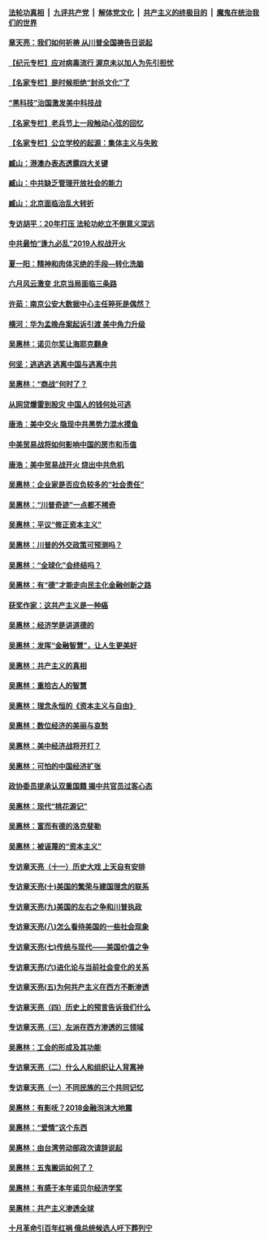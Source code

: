

####  [法轮功真相](../../../../basic/blob/master/README.md?t=07080902) &nbsp;|&nbsp; [九评共产党](../../../../9ping.md/blob/master/README.md?t=07080902) &nbsp;|&nbsp; [解体党文化](../../../../jtdwh.md/blob/master/README.md?t=07080902)  &nbsp;|&nbsp; [共产主义的终极目的](../../../../gczydzjmd.md/blob/master/README.md?t=07080902) &nbsp;|&nbsp; [魔鬼在统治我们的世界](../../../../mgztzwmdsj.md/blob/master/README.md?t=07080902) 

#### [章天亮：我们如何祈祷 从川普全国祷告日说起](../pages/nsc423/n11944627.md?t=07080902) 

#### [【纪元专栏】应对病毒流行 渥京未以加人为先引担忧](../pages/nsc423/n11875714.md?t=07080902) 

#### [【名家专栏】是时候拒绝“封杀文化”了](../pages/nsc423/n11814093.md?t=07080902) 

#### [“黑科技”治国激发美中科技战](../pages/nsc423/n11638056.md?t=07080902) 

#### [【名家专栏】老兵节上一段触动心弦的回忆](../pages/nsc423/n11646016.md?t=07080902) 

#### [【名家专栏】公立学校的起源：集体主义与失败](../pages/nsc423/n11601833.md?t=07080902) 

#### [臧山：港澳办表态透露四大关键](../pages/nsc423/n11421628.md?t=07080902) 

#### [臧山：中共缺乏管理开放社会的能力](../pages/nsc423/n11407457.md?t=07080902) 

#### [臧山：北京面临治乱大转折](../pages/nsc423/n11406895.md?t=07080902) 

#### [专访胡平：20年打压 法轮功屹立不倒意义深远](../pages/nsc423/n11398800.md?t=07080902) 

#### [中共最怕“逢九必乱”2019人权战开火](../pages/nsc423/n11385248.md?t=07080902) 

#### [夏一阳：精神和肉体灭绝的手段—转化洗脑](../pages/nsc423/n11368250.md?t=07080902) 

#### [六月风云激变 北京当局面临三条路](../pages/nsc423/n11313668.md?t=07080902) 

#### [许茹：南京公安大数据中心主任猝死是偶然？](../pages/nsc423/n11064744.md?t=07080902) 

#### [横河：华为孟晚舟案起诉引渡 美中角力升级](../pages/nsc423/n11027230.md?t=07080902) 

#### [吴惠林：诺贝尔奖让海耶克翻身](../pages/nsc423/n10890049.md?t=07080902) 

#### [何坚：逃逃逃 逃离中国与逃离中共](../pages/nsc423/n10592891.md?t=07080902) 

#### [吴惠林：“商战”何时了？](../pages/nsc423/n10573558.md?t=07080902) 

#### [从网贷爆雷到股灾 中国人的钱何处可逃](../pages/nsc423/n10572800.md?t=07080902) 

#### [唐浩：美中交火 隐现中共黑势力混水摸鱼](../pages/nsc423/n10544040.md?t=07080902) 

#### [中美贸易战将如何影响中国的房市和币值](../pages/nsc423/n10543697.md?t=07080902) 

#### [唐浩：美中贸易战开火 烧出中共危机](../pages/nsc423/n10540126.md?t=07080902) 

#### [吴惠林：企业家是否应负较多的“社会责任”](../pages/nsc423/n10535022.md?t=07080902) 

#### [吴惠林：“川普奇迹”一点都不稀奇](../pages/nsc423/n10512808.md?t=07080902) 

#### [吴惠林：平议“修正资本主义”](../pages/nsc423/n10495724.md?t=07080902) 

#### [吴惠林：川普的外交政策可预测吗？](../pages/nsc423/n10462387.md?t=07080902) 

#### [吴惠林：“全球化”会终结吗？](../pages/nsc423/n10452838.md?t=07080902) 

#### [吴惠林：有“德”才能走向民主化金融创新之路](../pages/nsc423/n10432292.md?t=07080902) 

#### [获奖作家：这共产主义是一种癌](../pages/nsc423/n10431541.md?t=07080902) 

#### [吴惠林：经济学是讲道德的](../pages/nsc423/n10398014.md?t=07080902) 

#### [吴惠林：发挥“金融智慧”，让人生更美好](../pages/nsc423/n10375019.md?t=07080902) 

#### [吴惠林：共产主义的真相](../pages/nsc423/n10351394.md?t=07080902) 

#### [吴惠林：重拾古人的智慧](../pages/nsc423/n10337691.md?t=07080902) 

#### [吴惠林：理念永恒的《资本主义与自由》](../pages/nsc423/n10316274.md?t=07080902) 

#### [吴惠林：数位经济的美丽与哀愁](../pages/nsc423/n10292946.md?t=07080902) 

#### [吴惠林：美中经济战将开打？](../pages/nsc423/n10258825.md?t=07080902) 

#### [吴惠林：可怕的中国经济扩张](../pages/nsc423/n10219147.md?t=07080902) 

#### [政协委员提承认双重国籍 揭中共官员过客心态](../pages/nsc423/n10208809.md?t=07080902) 

#### [吴惠林：现代“桃花源记”](../pages/nsc423/n10185234.md?t=07080902) 

#### [吴惠林：富而有德的洛克斐勒](../pages/nsc423/n10142264.md?t=07080902) 

#### [吴惠林：被诬蔑的“资本主义”](../pages/nsc423/n10124816.md?t=07080902) 

#### [专访章天亮（十一）历史大戏 上天自有安排](../pages/nsc423/n10094905.md?t=07080902) 

#### [专访章天亮(十)美国的繁荣与建国理念的联系](../pages/nsc423/n10094899.md?t=07080902) 

#### [专访章天亮(九)美国的左右之争和川普执政](../pages/nsc423/n10094889.md?t=07080902) 

#### [专访章天亮(八)怎么看待美国的一些社会现象](../pages/nsc423/n10094857.md?t=07080902) 

#### [专访章天亮(七)传统与现代——美国价值之争](../pages/nsc423/n10093140.md?t=07080902) 

#### [专访章天亮(六)进化论与当前社会变化的关系](../pages/nsc423/n10092036.md?t=07080902) 

#### [专访章天亮(五)为何共产主义在西方不断渗透](../pages/nsc423/n10083620.md?t=07080902) 

#### [专访章天亮（四）历史上的预言告诉我们什么](../pages/nsc423/n10083606.md?t=07080902) 

#### [专访章天亮（三）左派在西方渗透的三领域](../pages/nsc423/n10081115.md?t=07080902) 

#### [吴惠林：工会的形成及其功能](../pages/nsc423/n10080633.md?t=07080902) 

#### [专访章天亮（二）什么人和组织让人背离神](../pages/nsc423/n10076637.md?t=07080902) 

#### [专访章天亮（一）不同民族的三个共同记忆](../pages/nsc423/n10074188.md?t=07080902) 

#### [吴惠林：有影呒？2018金融泡沫大地震](../pages/nsc423/n10040534.md?t=07080902) 

#### [吴惠林：“爱情”这个东西](../pages/nsc423/n10019423.md?t=07080902) 

#### [吴惠林：由台湾劳动部政次请辞说起](../pages/nsc423/n9979679.md?t=07080902) 

#### [吴惠林：五鬼搬运如何了？](../pages/nsc423/n9925338.md?t=07080902) 

#### [吴惠林：有感于本年诺贝尔经济学奖](../pages/nsc423/n9871883.md?t=07080902) 

#### [吴惠林：共产主义渗透全球](../pages/nsc423/n9812748.md?t=07080902) 

#### [十月革命引百年红祸 俄总统候选人吁下葬列宁](../pages/nsc423/n9810182.md?t=07080902) 

